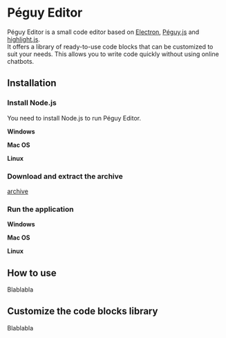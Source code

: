 # Péguy Editor

Péguy Editor is a small code editor based on [Electron](https://www.electronjs.org/), [Péguy.js](https://github.com/Killfaeh/Peguy.js) and [highlight.js](https://highlightjs.org/). </br>
It offers a library of ready-to-use code blocks that can be customized to suit your needs. This allows you to write code quickly without using online chatbots.

## Installation

### Install Node.js

You need to install Node.js to run Péguy Editor.

**Windows**

**Mac OS**

**Linux**

### Download and extract the archive

[archive](https://drive.google.com/file/d/1gWRVWW9li51609z9BfiJkvzBM3MaxLfr/view?usp=sharing) </br>

### Run the application

**Windows**

**Mac OS**

**Linux**

## How to use

Blablabla

## Customize the code blocks library

Blablabla
